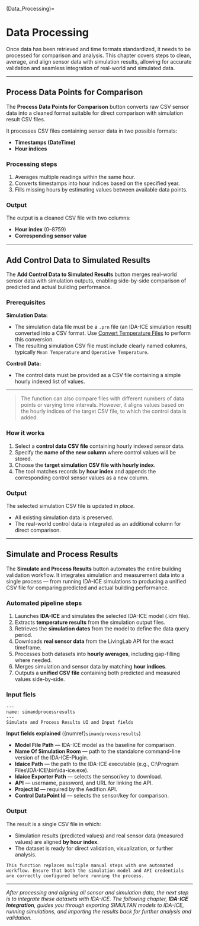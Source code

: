 (Data_Processing)=

# Data Processing

Once data has been retrieved and time formats standardized, it needs to be processed for comparison and analysis. This chapter covers steps to clean, average, and align sensor data with simulation results, allowing for accurate validation and seamless integration of real-world and simulated data.

---

## Process Data Points for Comparison

The **Process Data Points for Comparison** button converts raw CSV sensor data into a cleaned format suitable for direct comparison with simulation result CSV files.  

It processes CSV files containing sensor data in two possible formats:  

- **Timestamps (DateTime)**  
- **Hour indices**  

### Processing steps

1. Averages multiple readings within the same hour.  
2. Converts timestamps into hour indices based on the specified year.  
3. Fills missing hours by estimating values between available data points.  

### Output

The output is a cleaned CSV file with two columns:  

- **Hour index** (0–8759)  
- **Corresponding sensor value**  

<!-- Beispiel csv anfügen!-->

---

## Add Control Data to Simulated Results

The **Add Control Data to Simulated Results** button merges real-world sensor data with simulation outputs, enabling side-by-side comparison of predicted and actual building performance.  

### Prerequisites

**Simulation Data:**
- The simulation data file must be a `.prn` file (an IDA-ICE simulation result) converted into a CSV format. Use [Convert Temperature Files](IDAICE_Integration.md#convert-temperature-files) to perform this conversion.
- The resulting simulation CSV file must include clearly named columns, typically `Mean Temperature` and `Operative Temperature`.   

**Controll Data:**
- The control data must be provided as a CSV file containing a simple hourly indexed list of values.

---

>  The function can also compare files with different numbers of data points or varying time intervals.
However, it aligns values based on the hourly indices of the target CSV file, to which the control data is added.



### How it works

1. Select a **control data CSV file** containing hourly indexed sensor data.  
2. Specify the **name of the new column** where control values will be stored.  
3. Choose the **target simulation CSV file with hourly index**.  
4. The tool matches records by **hour index** and appends the corresponding control sensor values as a new column.  

### Output

The selected simulation CSV file is updated *in place*.  
- All existing simulation data is preserved.  
- The real-world control data is integrated as an additional column for direct comparison. 

---

## Simulate and Process Results

The **Simulate and Process Results** button automates the entire building validation workflow. It integrates simulation and measurement data into a single process — from running IDA-ICE simulations to producing a unified CSV file for comparing predicted and actual building performance.  

### Automated pipeline steps

1. Launches **IDA-ICE** and simulates the selected IDA-ICE model (.idm file).  
2. Extracts **temperature results** from the simulation output files.  
3. Retrieves the **simulation dates** from the model to define the data query period.  
4. Downloads **real sensor data** from the LivingLab API for the exact timeframe.  
5. Processes both datasets into **hourly averages**, including gap-filling where needed.  
6. Merges simulation and sensor data by matching **hour indices**.  
7. Outputs a **unified CSV file** containing both predicted and measured values side-by-side.  

### Input fiels

```{figure} img/simandprocessresults.png
---
name: simandprocessresults
---
Simulate and Process Results UI and Input fields
```

**Input fields explained** ({numref}`simandprocessresults`)
- **Model File Path** — IDA-ICE model as the baseline for comparison.
- **Name Of Simulation Room** — path to the standalone command-line version of the IDA-ICE-Plugin.
- **Idaice Path** — the path to the IDA-ICE executable (e.g., C:\Program Files\IDA-ICE\bin\ida-ice.exe).
- **Idaice Exporter Path** — selects the sensor/key to download.
- **API** — username, password, and URL for linking the API.
- **Project Id** — required by the Aedifion API.
- **Control DataPoint Id** — selects the sensor/key for comparison.

### Output

The result is a single CSV file in which:  
- Simulation results (predicted values) and real sensor data (measured values) are aligned **by hour index**.  
- The dataset is ready for direct validation, visualization, or further analysis.  

```{note}
This function replaces multiple manual steps with one automated workflow. Ensure that both the simulation model and API credentials are correctly configured before running the process.
```

---

*After processing and aligning all sensor and simulation data, the next step is to integrate these datasets with IDA-ICE. The following chapter, **IDA-ICE Integration**, guides you through exporting SIMULTAN models to IDA-ICE, running simulations, and importing the results back for further analysis and validation.*